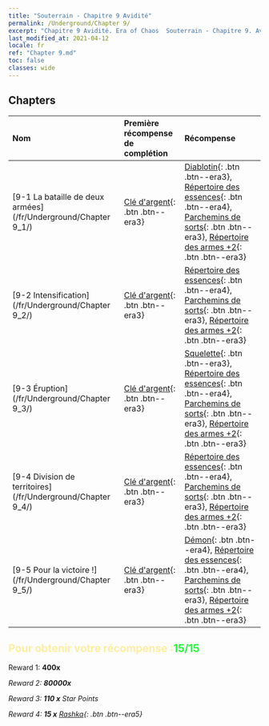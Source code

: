 ```yaml
---
title: "Souterrain - Chapitre 9 Avidité"
permalink: /Underground/Chapter 9/
excerpt: "Chapitre 9 Avidité. Era of Chaos  Souterrain - Chapitre 9. Avidité"
last_modified_at: 2021-04-12
locale: fr
ref: "Chapter 9.md"
toc: false
classes: wide
---
```


## Chapters

  | Nom |  Première récompense de complétion | Récompense |
  |:------------|:------------|:------------| 
  | [9-1 La bataille de deux armées](/fr/Underground/Chapter 9_1/) | [Clé d'argent](/fr/Items/con_693/){: .btn .btn--era3} | [Diablotin](/fr/Items/unt_226/){: .btn .btn--era3}, [Répertoire des essences](/fr/Items/mat_39/){: .btn .btn--era4}, [Parchemins de sorts](/fr/Items/con_694/){: .btn .btn--era3}, [Répertoire des armes +2](/fr/Items/mat_32/){: .btn .btn--era3} |
  | [9-2 Intensification](/fr/Underground/Chapter 9_2/) | [Clé d'argent](/fr/Items/con_693/){: .btn .btn--era3} | [Répertoire des essences](/fr/Items/mat_39/){: .btn .btn--era4}, [Parchemins de sorts](/fr/Items/con_694/){: .btn .btn--era3}, [Répertoire des armes +2](/fr/Items/mat_32/){: .btn .btn--era3} |
  | [9-3 Éruption](/fr/Underground/Chapter 9_3/) | [Clé d'argent](/fr/Items/con_693/){: .btn .btn--era3} | [Squelette](/fr/Items/unt_208/){: .btn .btn--era3}, [Répertoire des essences](/fr/Items/mat_39/){: .btn .btn--era4}, [Parchemins de sorts](/fr/Items/con_694/){: .btn .btn--era3}, [Répertoire des armes +2](/fr/Items/mat_32/){: .btn .btn--era3} |
  | [9-4 Division de territoires](/fr/Underground/Chapter 9_4/) | [Clé d'argent](/fr/Items/con_693/){: .btn .btn--era3} | [Répertoire des essences](/fr/Items/mat_39/){: .btn .btn--era4}, [Parchemins de sorts](/fr/Items/con_694/){: .btn .btn--era3}, [Répertoire des armes +2](/fr/Items/mat_32/){: .btn .btn--era3} |
  | [9-5 Pour la victoire !](/fr/Underground/Chapter 9_5/) | [Clé d'argent](/fr/Items/con_693/){: .btn .btn--era3} | [Démon](/fr/Items/unt_229/){: .btn .btn--era4}, [Répertoire des essences](/fr/Items/mat_39/){: .btn .btn--era4}, [Parchemins de sorts](/fr/Items/con_694/){: .btn .btn--era3}, [Répertoire des armes +2](/fr/Items/mat_32/){: .btn .btn--era3} |


## <span style="color: #ffeea0">Pour obtenir votre récompense :</span><span style="color: #27f73a">15/15</span>

 Reward 1:  **400x** <i class="fas fa-gem"/>

 Reward 2:  **80000x** <i class="fas fa-coins"/>

 Reward 3: **110 x** Star Points

 Reward 4: **15 x** [Rashka](/fr/Items/her_384/){: .btn .btn--era5}

